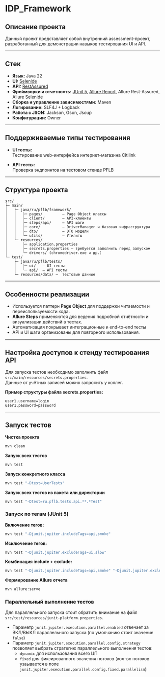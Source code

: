 # IDP_Framework

## Описание проекта

Данный проект представляет собой внутренний assessment-проект, разработанный для демонстрации навыков тестирования UI и API.

---

## Стек

- **Язык:** Java 22
- **UI:** [Selenide](https://selenide.org/)
- **API:** [RestAssured](https://rest-assured.io/)
- **Фреймворки и отчетность:** [JUnit 5](https://docs.junit.org/5.0.0/user-guide/), [Allure Report](https://allurereport.org/docs/), Allure Rest-Assured, Allure Selenide
- **Сборка и управление зависимостями:** Maven
- **Логирование:** SLF4J + Logback
- **Работа с JSON:** Jackson, Gson, Jsoup
- **Конфигурации:** Owner

---

## Поддерживаемые типы тестирования

- **UI тесты:**  
  Тестирование web-интерфейса интернет-магазина Citilink

- **API тесты:**  
  Проверка эндпоинтов на тестовом стенде PFLB

---

## Структура проекта

```project
src/
├─ main/
│   ├─ java/ru/pflb/framework/
│   │   ├─ pages/         — Page Object классы
│   │   ├─ client/        — API-клиенты
│   │   ├─ steps/api/     — API шаги
│   │   ├─ core/          — DriverManager и базовая инфраструктура
│   │   ├─ dto/           — DTO модели
│   │   └─ utils/         — Утилиты
│   └─ resources/
│       ├─ application.properties
│       ├─ secrets.properties — требуется заполнить перед запуском
│       └─ drivers/ (chromedriver.exe и др.)
└─ test/
    ├─ java/ru/pflb/tests/
    │   ├─ ui/   — UI тесты
    │   └─ api/  — API тесты
    └─ resources/data/ —  тестовые данные
```
---

## Особенности реализации

- Используется паттерн **Page Object** для поддержки читаемости и переиспользуемости кода.
- **Allure Steps** применяются для ведения подробной отчётности и визуализации действий в тестах.
- Автоматизация покрывает интеграционные и end-to-end тесты
- API и UI шаги организованы для повторного использования.

---

## Настройка доступов к стенду тестирования API

Для запуска тестов необходимо заполнить файл `src/main/resources/secrets.properties`.  
Данные от учётных записей можно запросить у коллег.

**Пример структуры файла secrets.properties:**
```properties
user1.username=login
user1.password=password
```

---

## Запуск тестов

**Чистка проекта**
```bash
mvn clean
```
**Запуск всех тестов**
```bash
mvn test
```
**Запуск конкретного класса**
```bash
mvn test "-Dtest=UserTests"
```
**Запуск всех тестов из пакета или директории**
```bash
mvn test "-Dtest=ru.pflb.tests.api.**.*Test"
```
### Запуск по тегам (JUnit 5)

**Включение тегов:**
```bash
mvn test "-Djunit.jupiter.includeTags=api,smoke"
```

**Исключение тегов:**
```bash
mvn test "-Djunit.jupiter.excludeTags=ui,slow"
```

**Комбинация include + exclude:**
```bash
mvn test "-Djunit.jupiter.includeTags=api,smoke" "-Djunit.jupiter.excludeTags=slow"
```
**Формирование Allure отчета**
```bash
mvn allure:serve
```
### Параллельный выполнение тестов

Для параллельного запуска стоит обратить внимание на файл `src/test/resources/junit-platform.properties`.
* Параметр `junit.jupiter.execution.parallel.enabled` отвечает за ВКЛ/ВЫКЛ параллельного запуска (по умолчанию стоит значение `false`)
* Параметр `junit.jupiter.execution.parallel.config.strategy` позволяет выбрать стратегию параллельного выполнения тестов:
  * `dynamic` для использования всего ЦП
  * `fixed` для фиксированного значения потоков (кол-во потоков узаывается в поле `junit.jupiter.execution.parallel.config.fixed.parallelism`)
